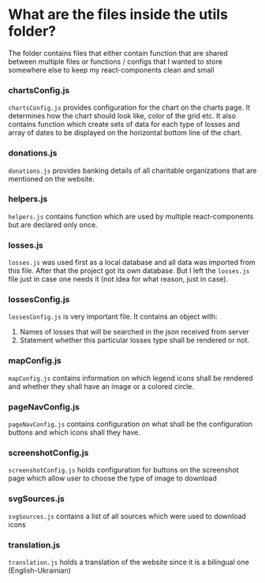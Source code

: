 # What are the files inside the utils folder?

The folder contains files that either contain function that are shared between multiple files or functions / 
   configs that I wanted to store somewhere else to keep my react-components clean and small

### chartsConfig.js
`chartsConfig.js` provides configuration for the chart on the charts page. It determines how the chart should look 
like, color of the grid etc. It also contains function which create sets of data for each type of losses and array 
of dates to be displayed on the horizontal bottom line of the chart.

### donations.js
`donations.js` provides banking details of all charitable organizations that are mentioned on the website.

### helpers.js
`helpers.js` contains function which are used by multiple react-components but are declared only once.

### losses.js
`losses.js` was used first as a local database and all data was imported from this file.
After that the project got its own database. But I left the `losses.js` file just in case one needs it (not idea for 
what reason, just in case).

### lossesConfig.js
`lossesConfig.js` is very important file. It contains an object with:
1. Names of losses that will be searched in the json received from server
2. Statement whether this particular losses type shall be rendered or not.

### mapConfig.js
`mapConfig.js` contains information on which legend icons shall be rendered and whether they shall have an image or 
a colored circle. 

### pageNavConfig.js
`pageNavConfig.js` contains configuration on what shall be the configuration buttons and which icons shall they have.

### screenshotConfig.js
`screenshotConfig.js` holds configuration for buttons on the screenshot page which allow user to choose the type of 
image to download

### svgSources.js
`svgSources.js` contains a list of all sources which were used to download icons

### translation.js
`translation.js` holds a translation of the website since it is a bilingual one (English-Ukrainian)
